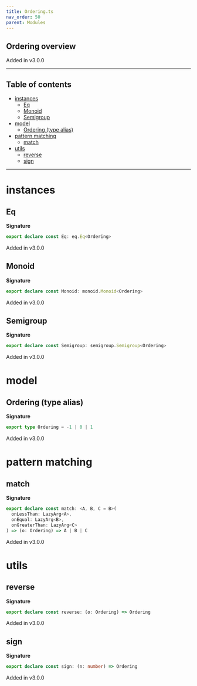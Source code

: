 ```yaml
---
title: Ordering.ts
nav_order: 50
parent: Modules
---
```


## Ordering overview

Added in v3.0.0

---

<h2 class="text-delta">Table of contents</h2>

- [instances](#instances)
  - [Eq](#eq)
  - [Monoid](#monoid)
  - [Semigroup](#semigroup)
- [model](#model)
  - [Ordering (type alias)](#ordering-type-alias)
- [pattern matching](#pattern-matching)
  - [match](#match)
- [utils](#utils)
  - [reverse](#reverse)
  - [sign](#sign)

---

# instances

## Eq

**Signature**

```ts
export declare const Eq: eq.Eq<Ordering>
```

Added in v3.0.0

## Monoid

**Signature**

```ts
export declare const Monoid: monoid.Monoid<Ordering>
```

Added in v3.0.0

## Semigroup

**Signature**

```ts
export declare const Semigroup: semigroup.Semigroup<Ordering>
```

Added in v3.0.0

# model

## Ordering (type alias)

**Signature**

```ts
export type Ordering = -1 | 0 | 1
```

Added in v3.0.0

# pattern matching

## match

**Signature**

```ts
export declare const match: <A, B, C = B>(
  onLessThan: LazyArg<A>,
  onEqual: LazyArg<B>,
  onGreaterThan: LazyArg<C>
) => (o: Ordering) => A | B | C
```

Added in v3.0.0

# utils

## reverse

**Signature**

```ts
export declare const reverse: (o: Ordering) => Ordering
```

Added in v3.0.0

## sign

**Signature**

```ts
export declare const sign: (n: number) => Ordering
```

Added in v3.0.0
